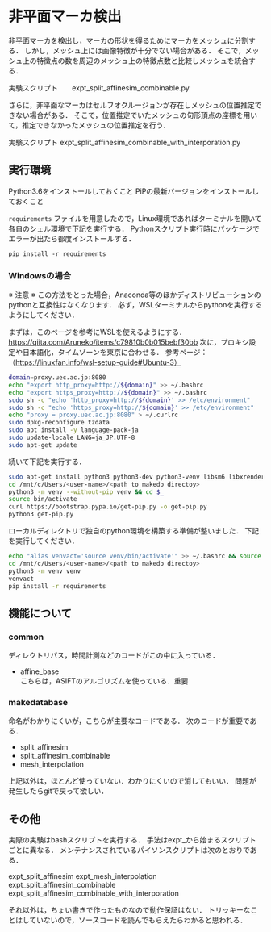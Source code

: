 # 非平面マーカ検出
非平面マーカを検出し，マーカの形状を得るためにマーカをメッシュに分割する．
しかし，メッシュ上には画像特徴が十分でない場合がある．
そこで，メッシュ上の特徴点の数を周辺のメッシュ上の特徴点数と比較しメッシュを統合する．

実験スクリプト　　expt_split_affinesim_combinable.py

さらに，非平面なマーカはセルフオクルージョンが存在しメッシュの位置推定できない場合がある．
そこで，位置推定でいたメッシュの句形頂点の座標を用いて，推定できなかったメッシュの位置推定を行う．

実験スクリプト  expt_split_affinesim_combinable_with_interporation.py

## 実行環境
Python3.6をインストールしておくこと
PiPの最新バージョンをインストールしておくこと

`requirements` ファイルを用意したので，Linux環境であればターミナルを開いて
各自のシェル環境で下記を実行する．
Pythonスクリプト実行時にパッケージでエラーが出たら都度インストールする．
```
pip install -r requirements
```

### Windowsの場合
※ 注意 ※
この方法をとった場合，Anaconda等のほかディストリビューションのpythonと互換性はなくなります．
必ず，WSLターミナルからpythonを実行するようにしてください．

まずは，このページを参考にWSLを使えるようにする．
https://qiita.com/Aruneko/items/c79810b0b015bebf30bb
次に，プロキシ設定や日本語化，タイムゾーンを東京に合わせる．
参考ページ：（https://linuxfan.info/wsl-setup-guide#Ubuntu-3）

``` bash
domain=proxy.uec.ac.jp:8080
echo "export http_proxy=http://${domain}" >> ~/.bashrc
echo "export https_proxy=http://${domain}" >> ~/.bashrc
sudo sh -c "echo 'http_proxy=http://${domain}' >> /etc/environment"
sudo sh -c "echo 'https_proxy=http://${domain}' >> /etc/environment"
echo "proxy = proxy.uec.ac.jp:8080" > ~/.curlrc
sudo dpkg-reconfigure tzdata
sudo apt install -y language-pack-ja
sudo update-locale LANG=ja_JP.UTF-8
sudo apt-get update
```

続いて下記を実行する．

``` bash
sudo apt-get install python3 python3-dev python3-venv libsm6 libxrender1 libfontconfig1
cd /mnt/c/Users/<user-name>/<path to makedb directoy>
python3 -m venv --without-pip venv && cd $_
source bin/activate
curl https://bootstrap.pypa.io/get-pip.py -o get-pip.py
python3 get-pip.py
```

ローカルディレクトリで独自のpython環境を構築する準備が整いました．
下記を実行してください．

``` bash
echo "alias venvact='source venv/bin/activate'" >> ~/.bashrc && source $_
cd /mnt/c/Users/<user-name>/<path to makedb directoy>
python3 -m venv venv
venvact
pip install -r requirements
```

## 機能について

### common
ディレクトリパス，時間計測などのコードがこの中に入っている．

- affine_base  
    こちらは，ASIFTのアルゴリズムを使っている．重要

### makedatabase
命名がわかりにくいが，こちらが主要なコードである．
次のコードが重要である．

- split_affinesim
- split_affinesim_combinable
- mesh_interpolation

上記以外は，ほとんど使っていない．わかりにくいので消してもいい．
問題が発生したらgitで戻って欲しい．

## その他
実際の実験はbashスクリプトを実行する．
手法はexpt_から始まるスクリプトごとに異なる．
メンテナンスされているパイソンスクリプトは次のとおりである．

expt_split_affinesim
expt_mesh_interpolation
expt_split_affinesim_combinable
expt_split_affinesim_combinable_with_interporation

それ以外は，ちょい書きで作ったものなので動作保証はない．
トリッキーなことはしていないので，ソースコードを読んでもらえたらわかると思われる．
